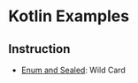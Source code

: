 # Kotlin Examples

## Instruction

- [Enum and Sealed](./src/main/kotlin/EnumAndSealed.kt): Wild Card

<!--
## Conclusion
```
# 
-
- - 
```
-->

<!--
> [!NOTE]
> Useful information that users should know, even when skimming content.

> [!TIP]
> Helpful advice for doing things better or more easily.

> [!IMPORTANT]
> Key information users need to know to achieve their goal.

> [!WARNING]
> Urgent info that needs immediate user attention to avoid problems.

> [!CAUTION]
> Advises about risks or negative outcomes of certain actions.
-->


